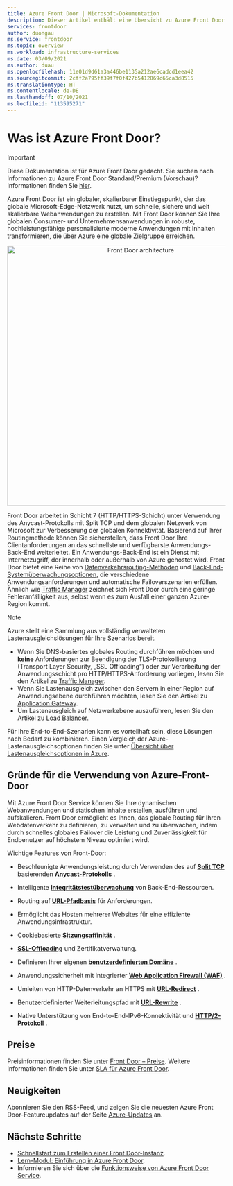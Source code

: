 ```yaml
---
title: Azure Front Door | Microsoft-Dokumentation
description: Dieser Artikel enthält eine Übersicht zu Azure Front Door.
services: frontdoor
author: duongau
ms.service: frontdoor
ms.topic: overview
ms.workload: infrastructure-services
ms.date: 03/09/2021
ms.author: duau
ms.openlocfilehash: 11e01d9d61a3a446be1135a212ae6cadcd1eea42
ms.sourcegitcommit: 2cff2a795ff39f7f0f427b5412869c65ca3d8515
ms.translationtype: HT
ms.contentlocale: de-DE
ms.lasthandoff: 07/10/2021
ms.locfileid: "113595271"
---
```

# <a name="what-is-azure-front-door"></a>Was ist Azure Front Door?

> [!IMPORTANT]
> Diese Dokumentation ist für Azure Front Door gedacht. Sie suchen nach Informationen zu Azure Front Door Standard/Premium (Vorschau)? Informationen finden Sie [hier](standard-premium/overview.md).

Azure Front Door ist ein globaler, skalierbarer Einstiegspunkt, der das globale Microsoft-Edge-Netzwerk nutzt, um schnelle, sichere und weit skalierbare Webanwendungen zu erstellen. Mit Front Door können Sie Ihre globalen Consumer- und Unternehmensanwendungen in robuste, hochleistungsfähige personalisierte moderne Anwendungen mit Inhalten transformieren, die über Azure eine globale Zielgruppe erreichen.

<p align="center">
  <img src="./media/front-door-overview/front-door-visual-diagram.png" alt="Front Door architecture" width="600" title="Azure Front Door">
</p>

Front Door arbeitet in Schicht 7 (HTTP/HTTPS-Schicht) unter Verwendung des Anycast-Protokolls mit Split TCP und dem globalen Netzwerk von Microsoft zur Verbesserung der globalen Konnektivität. Basierend auf Ihrer Routingmethode können Sie sicherstellen, dass Front Door Ihre Clientanforderungen an das schnellste und verfügbarste Anwendungs-Back-End weiterleitet. Ein Anwendungs-Back-End ist ein Dienst mit Internetzugriff, der innerhalb oder außerhalb von Azure gehostet wird. Front Door bietet eine Reihe von [Datenverkehrsrouting-Methoden](front-door-routing-methods.md) und [Back-End-Systemüberwachungsoptionen](front-door-health-probes.md), die verschiedene Anwendungsanforderungen und automatische Failoverszenarien erfüllen. Ähnlich wie [Traffic Manager](../traffic-manager/traffic-manager-overview.md) zeichnet sich Front Door durch eine geringe Fehleranfälligkeit aus, selbst wenn es zum Ausfall einer ganzen Azure-Region kommt.

>[!NOTE]
> Azure stellt eine Sammlung aus vollständig verwalteten Lastenausgleichslösungen für Ihre Szenarios bereit. 
> * Wenn Sie DNS-basiertes globales Routing durchführen möchten und **keine** Anforderungen zur Beendigung der TLS-Protokollierung (Transport Layer Security, „SSL Offloading“) oder zur Verarbeitung der Anwendungsschicht pro HTTP/HTTPS-Anforderung vorliegen, lesen Sie den Artikel zu [Traffic Manager](../traffic-manager/traffic-manager-overview.md). 
> * Wenn Sie Lastenausgleich zwischen den Servern in einer Region auf Anwendungsebene durchführen möchten, lesen Sie den Artikel zu [Application Gateway](../application-gateway/overview.md).
> * Um Lastenausgleich auf Netzwerkebene auszuführen, lesen Sie den Artikel zu [Load Balancer](../load-balancer/load-balancer-overview.md). 
> 
> Für Ihre End-to-End-Szenarien kann es vorteilhaft sein, diese Lösungen nach Bedarf zu kombinieren.
> Einen Vergleich der Azure-Lastenausgleichsoptionen finden Sie unter [Übersicht über Lastenausgleichsoptionen in Azure](/azure/architecture/guide/technology-choices/load-balancing-overview).

## <a name="why-use-azure-front-door"></a>Gründe für die Verwendung von Azure-Front-Door

Mit Azure Front Door Service können Sie Ihre dynamischen Webanwendungen und statischen Inhalte erstellen, ausführen und aufskalieren. Front Door ermöglicht es Ihnen, das globale Routing für Ihren Webdatenverkehr zu definieren, zu verwalten und zu überwachen, indem durch schnelles globales Failover die Leistung und Zuverlässigkeit für Endbenutzer auf höchstem Niveau optimiert wird.

Wichtige Features von Front-Door:

* Beschleunigte Anwendungsleistung durch Verwenden des auf **[Split TCP](front-door-routing-architecture.md#splittcp)** basierenden **[Anycast-Protokolls](front-door-routing-architecture.md#anycast)** .

* Intelligente **[Integritätstestüberwachung](front-door-health-probes.md)** von Back-End-Ressourcen.

*  Routing auf **[URL-Pfadbasis](front-door-route-matching.md)** für Anforderungen.

* Ermöglicht das Hosten mehrerer Websites für eine effiziente Anwendungsinfrastruktur. 

* Cookiebasierte **[Sitzungsaffinität](front-door-routing-methods.md#affinity)** .

* **[SSL-Offloading](front-door-custom-domain-https.md)** und Zertifikatverwaltung.

* Definieren Ihrer eigenen **[benutzerdefinierten Domäne](front-door-custom-domain.md)** . 

* Anwendungssicherheit mit integrierter **[Web Application Firewall (WAF)](../web-application-firewall/overview.md)** .

* Umleiten von HTTP-Datenverkehr an HTTPS mit **[URL-Redirect](front-door-url-redirect.md)** .

* Benutzerdefinierter Weiterleitungspfad mit **[URL-Rewrite](front-door-url-rewrite.md)** .

* Native Unterstützung von End-to-End-IPv6-Konnektivität und **[HTTP/2-Protokoll](front-door-http2.md)** .

## <a name="pricing"></a>Preise

Preisinformationen finden Sie unter [Front Door – Preise](https://azure.microsoft.com/pricing/details/frontdoor/). Weitere Informationen finden Sie unter [SLA für Azure Front Door](https://azure.microsoft.com/en-us/support/legal/sla/frontdoor/v1_0/).

## <a name="whats-new"></a>Neuigkeiten

Abonnieren Sie den RSS-Feed, und zeigen Sie die neuesten Azure Front Door-Featureupdates auf der Seite [Azure-Updates](https://azure.microsoft.com/updates/?category=networking&query=Azure%20Front%20Door) an.

## <a name="next-steps"></a>Nächste Schritte

- [Schnellstart zum Erstellen einer Front Door-Instanz](quickstart-create-front-door.md).
- [Lern-Modul: Einführung in Azure Front Door](/learn/modules/intro-to-azure-front-door/).
- Informieren Sie sich über die [Funktionsweise von Azure Front Door Service](front-door-routing-architecture.md).

